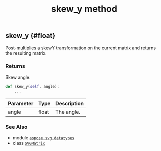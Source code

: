 ﻿---
title: skew_y method
second_title: Aspose.SVG for Python via .NET API References
description: 
type: docs
weight: 80
url: /python-net/aspose.svg.datatypes/svgmatrix/skew_y/
is_root: false
---

## skew_y {#float}

Post-multiplies a skewY transformation on the current matrix and returns the resulting matrix.


### Returns 


Skew angle.


```python
def skew_y(self, angle):
    ...
```


| Parameter | Type | Description |
| :- | :- | :- |
| angle | float | The angle. |



### See Also
* module [`aspose.svg.datatypes`](../../)
* class [`SVGMatrix`](/svg/python-net/aspose.svg.datatypes/svgmatrix)
